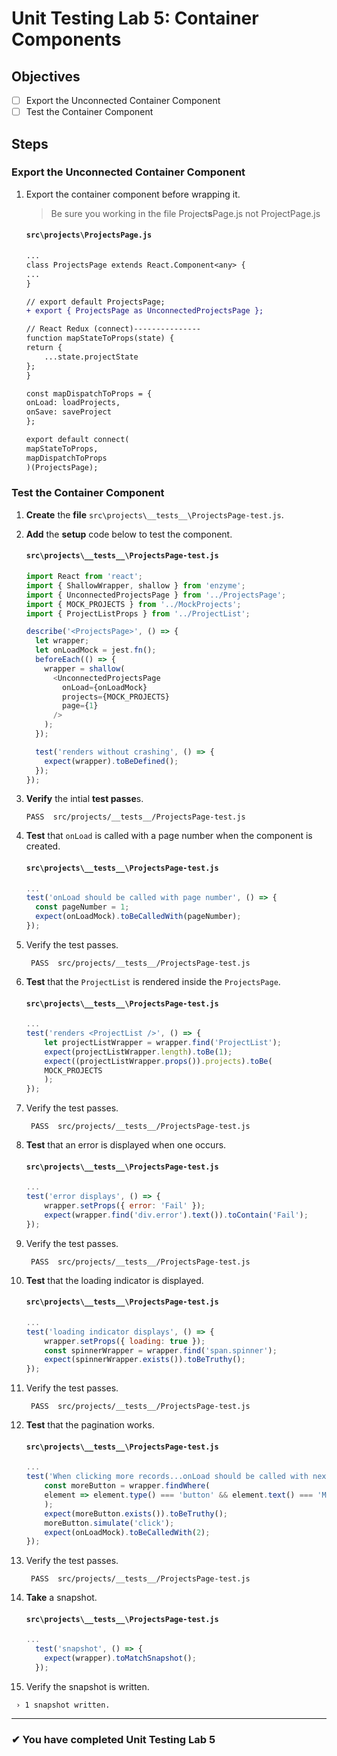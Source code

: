 # Unit Testing Lab 5: Container Components

## Objectives

- [ ] Export the Unconnected Container Component
- [ ] Test the Container Component

## Steps

### Export the Unconnected Container Component

1. Export the container component before wrapping it.

   > Be sure you working in the file Project**s**Page.js not ProjectPage.js

   #### `src\projects\ProjectsPage.js`

   ```diff
   ...
   class ProjectsPage extends React.Component<any> {
   ...
   }

   // export default ProjectsPage;
   + export { ProjectsPage as UnconnectedProjectsPage };

   // React Redux (connect)---------------
   function mapStateToProps(state) {
   return {
       ...state.projectState
   };
   }

   const mapDispatchToProps = {
   onLoad: loadProjects,
   onSave: saveProject
   };

   export default connect(
   mapStateToProps,
   mapDispatchToProps
   )(ProjectsPage);
   ```

### Test the Container Component

1. **Create** the **file** `src\projects\__tests__\ProjectsPage-test.js`.
1. **Add** the **setup** code below to test the component.

   #### `src\projects\__tests__\ProjectsPage-test.js`

   ```js
   import React from 'react';
   import { ShallowWrapper, shallow } from 'enzyme';
   import { UnconnectedProjectsPage } from '../ProjectsPage';
   import { MOCK_PROJECTS } from '../MockProjects';
   import { ProjectListProps } from '../ProjectList';

   describe('<ProjectsPage>', () => {
     let wrapper;
     let onLoadMock = jest.fn();
     beforeEach(() => {
       wrapper = shallow(
         <UnconnectedProjectsPage
           onLoad={onLoadMock}
           projects={MOCK_PROJECTS}
           page={1}
         />
       );
     });

     test('renders without crashing', () => {
       expect(wrapper).toBeDefined();
     });
   });
   ```

1. **Verify** the intial **test passe**s.
   ```
   PASS  src/projects/__tests__/ProjectsPage-test.js
   ```

1. **Test** that `onLoad` is called with a page number when the component is created.

   #### `src\projects\__tests__\ProjectsPage-test.js`

   ```js
   ...
   test('onLoad should be called with page number', () => {
     const pageNumber = 1;
     expect(onLoadMock).toBeCalledWith(pageNumber);
   });
   ```

1. Verify the test passes.
   ```shell
    PASS  src/projects/__tests__/ProjectsPage-test.js
   ```


1.  **Test** that the `ProjectList` is rendered inside the `ProjectsPage`.

    #### `src\projects\__tests__\ProjectsPage-test.js`

    ```js
    ...
    test('renders <ProjectList />', () => {
        let projectListWrapper = wrapper.find('ProjectList');
        expect(projectListWrapper.length).toBe(1);
        expect((projectListWrapper.props()).projects).toBe(
        MOCK_PROJECTS
        );
    });
    ```
1. Verify the test passes.
   ```shell
    PASS  src/projects/__tests__/ProjectsPage-test.js
   ```

1. **Test** that an error is displayed when one occurs.

   #### `src\projects\__tests__\ProjectsPage-test.js`

   ```js
   ...
   test('error displays', () => {
       wrapper.setProps({ error: 'Fail' });
       expect(wrapper.find('div.error').text()).toContain('Fail');
   });

   ```

1. Verify the test passes.
   ```shell
    PASS  src/projects/__tests__/ProjectsPage-test.js
   ```

1. **Test** that the loading indicator is displayed.

   #### `src\projects\__tests__\ProjectsPage-test.js`

   ```js
   ...
   test('loading indicator displays', () => {
       wrapper.setProps({ loading: true });
       const spinnerWrapper = wrapper.find('span.spinner');
       expect(spinnerWrapper.exists()).toBeTruthy();
   });

   ```
1. Verify the test passes.
   ```shell
    PASS  src/projects/__tests__/ProjectsPage-test.js
   ```

1. **Test** that the pagination works.

   #### `src\projects\__tests__\ProjectsPage-test.js`

   ```js
   ...
   test('When clicking more records...onLoad should be called with next page number', () => {
       const moreButton = wrapper.findWhere(
       element => element.type() === 'button' && element.text() === 'More...'
       );
       expect(moreButton.exists()).toBeTruthy();
       moreButton.simulate('click');
       expect(onLoadMock).toBeCalledWith(2);
   });
   ```
1. Verify the test passes.
   ```shell
    PASS  src/projects/__tests__/ProjectsPage-test.js
   ```

1. **Take** a snapshot.

   #### `src\projects\__tests__\ProjectsPage-test.js`

   ```js
   ...
     test('snapshot', () => {
       expect(wrapper).toMatchSnapshot();
     });
   ```

  1. Verify the snapshot is written.
   ```shell
    › 1 snapshot written.
   ```

---

### &#10004; You have completed Unit Testing Lab 5
